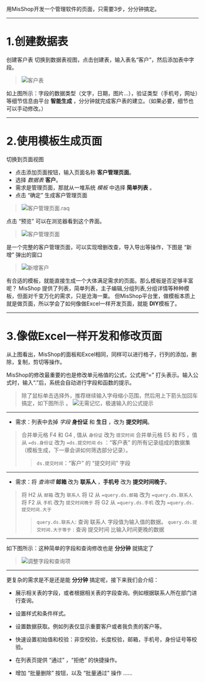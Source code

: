 用MisShop开发一个管理软件的页面，只需要3步，分分钟搞定。

***
1.创建数据表
=============

创建客户表
切换到数据表视图，点击创建表，输入表名“客户”，然后添加表中字段。
> ![客户表](https://upload-images.jianshu.io/upload_images/12920178-0c5e89d991bddadd.png?imageMogr2/auto-orient/strip%7CimageView2/2/w/1240)

如上图所示：字段的数据类型（文字，日期，图片...），验证类型（手机号，网址）等细节信息由平台 **智能生成** ，分分钟就完成客户表的建立。（如果必要，细节也可以手动修改。） 

***
2.使用模板生成页面
=============
切换到页面视图
* 点击添加页面按钮，输入页面名称 **客户管理页面**。
* 选择 *数据表*  **客户**。
* 需求是管理页面，那就从一堆系统 *模板* 中选择  **简单列表** 。
* 点击 “确定” 生成客户管理页面
>![客户管理页面.raq](https://upload-images.jianshu.io/upload_images/12920178-4ae904612f881871.png?imageMogr2/auto-orient/strip%7CimageView2/2/w/1240)


点击 “预览” 可以在浏览器看到这个界面。

>![客户管理页面](https://upload-images.jianshu.io/upload_images/12920178-d5ba6922b4aa43d3.png?imageMogr2/auto-orient/strip%7CimageView2/2/w/1240)

是一个完整的客户管理页面，可以实现增删改查，导入导出等操作，下图是 “新增” 弹出的窗口

>![新增客户](https://upload-images.jianshu.io/upload_images/12920178-44c18ebae08fe895.png?imageMogr2/auto-orient/strip%7CimageView2/2/w/1240)


有合适的模板，就能直接生成一个大体满足需求的页面。那么模板是否足够丰富呢？
    MisShop 提供了列表，简单列表，主子编辑,分组列表,分组详情等种种模板，但面对千变万化的需求，只是沧海一粟。 但MisShop平台里，做模板本质上就是做页面，所以学会了如何像做Excel一样开发页面，就能 **DIY**模板了。


***
3.像做Excel一样开发和修改页面
=============
从上图看出，MisShop的面板和Excel相同，同样可以进行格子，行列的添加，删除，复制，剪切等操作。

MisShop的修改最重要的也是修改单元格值的公式，公式用“=” 打头表示。输入公式时，输入“.”后，系统会自动进行字段和函数的提示。

>除了鼠标单击选择外，推荐继续输入字母缩小范围，然后用上下箭头加回车搞定，如下图所示 。
>![无需记忆，极速输入的公式提示](https://upload-images.jianshu.io/upload_images/12920178-426e4f22d9b2682a.png?imageMogr2/auto-orient/strip%7CimageView2/2/w/1240)

***
* 需求：列表中去掉 *字段*  **身份证** 和 **生日** ，改为 **提交时间**。
>合并单元格 F4 和 G4 ,  值从 ```身份证``` 改为 ```提交时间```
>合并单元格 E5 和 F5 ，值从 ```=ds.身份证``` 改为 ```=ds.提交时间```
>```ds``` ：“客户表” 的所有记录组成的数据集（模板生成，下一章会讲如何筛选部分记录）。
>>```ds.提交时间```：“客户” 的 “提交时间” 字段


    

***
* 需求：将 *查询项* **邮箱** 改为  **联系人** ，**手机号** 改为 **提交时间晚于**。

>  将 H2  从 ```邮箱``` 改为 ```联系人```
>  将 I2 从 ```=query.ds.邮箱``` 改为   ```=query.ds.联系人```
>  将 F2  从 ```手机``` 改为 ```提交时间晚于```
>  将 G2 从 ```=query.ds.手机``` 改为   ```=query.ds.提交时间.大于```
>> ```query.ds.联系人```: 查询 联系人 字段值为输入值的数据。
>>```query.ds.提交时间.大于等于```  :  查询 提交时间 比输入时间更晚的数据

***

如下图所示：这种简单的字段和查询修改也是 **分分钟** 就搞定了

>![调整字段和查询项](https://upload-images.jianshu.io/upload_images/12920178-85dd84567ab22ab7.png?imageMogr2/auto-orient/strip%7CimageView2/2/w/1240)

***

更复杂的需求是不是还是能 **分分钟** 搞定呢，接下来我们会介绍：

* 展示相关表的字段，或者根据相关表的字段查询。例如根据联系人所在部门进行查询。

* 设置样式和条件样式。

* 设置数据获取。例如列表仅显示重要客户或者我负责的客户等。

* 快速设置初始值和校验：非空校验，长度校验，邮箱，手机号，身份证号等校验。

* 在列表页提供 “通过” ，“拒绝” 的快捷操作。

* 增加 “批量删除” 按钮，以及 “批量通过” 操作
 ......


